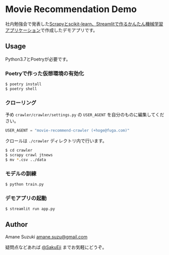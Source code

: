 # Movie Recommendation Demo

社内勉強会で発表した[Scrapyとscikit-learn、Streamlitで作るかんたん機械学習アプリケーション](https://speakerdeck.com/amaotone/making-ml-app-with-scrapy-scikit-learn-and-streamlit)で作成したデモアプリです。

<script async class="speakerdeck-embed" data-id="a46ea786035f44fcbefc4c4bf323c704" data-ratio="1.77777777777778" src="//speakerdeck.com/assets/embed.js"></script>

## Usage

Python3.7とPoetryが必要です。

### Poetryで作った仮想環境の有効化

```bash
$ poetry install
$ poetry shell
```

### クローリング

予め `crawler/crawler/settings.py` の `USER_AGENT` を自分のものに編集してください。

```python
USER_AGENT = "movie-recommend-crawler (+hoge@fuga.com)"
```

クロールは `./crawler` ディレクトリ内で行います。

```bash
$ cd crawler
$ scrapy crawl jtnews
$ mv *.csv ../data
```

### モデルの訓練

```bash
$ python train.py
```

### デモアプリの起動

```bash
$ streamlit run app.py
```

## Author

Amane Suzuki <amane.suzu@gmail.com>

疑問点などあれば [@SakuEji](https://twitter.com/SakuEji) までお気軽にどうぞ。